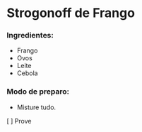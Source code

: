 # Strogonoff de Frango

### Ingredientes:

 - Frango
 - Ovos
 - Leite
 - Cebola

### Modo de preparo:

 - Misture tudo.

 [ ] Prove
